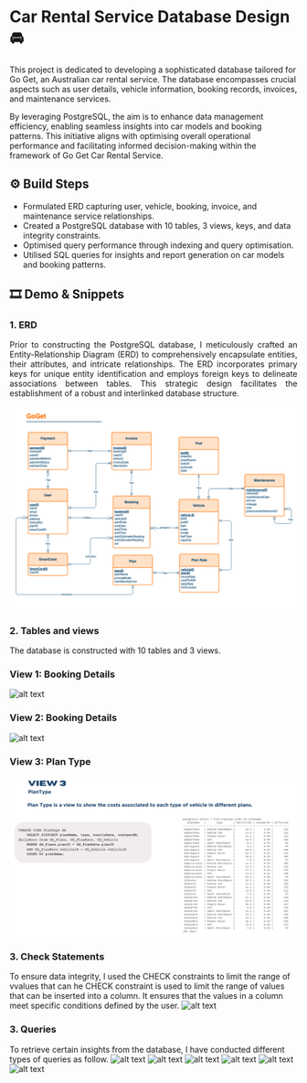 # Car Rental Service Database Design 🚘 

This project is dedicated to developing a sophisticated database tailored for Go Get, an Australian car rental service. The database encompasses crucial aspects such as user details, vehicle information, booking records, invoices, and maintenance services. 

By leveraging PostgreSQL, the aim is to enhance data management efficiency, enabling seamless insights into car models and booking patterns. This initiative aligns with optimising overall operational performance and facilitating informed decision-making within the framework of Go Get Car Rental Service.

## ⚙️ Build Steps

- Formulated ERD capturing user, vehicle, booking, invoice, and maintenance service relationships.
- Created a PostgreSQL database with 10 tables, 3 views, keys, and data integrity constraints.
- Optimised query performance through indexing and query optimisation.
- Utilised SQL queries for insights and report generation on car models and booking patterns.


## 🎞️ Demo & Snippets
### 1. ERD
<div style="text-align: justify;">
Prior to constructing the PostgreSQL database, I meticulously crafted an Entity-Relationship Diagram (ERD) to comprehensively encapsulate entities, their attributes, and intricate relationships. The ERD incorporates primary keys for unique entity identification and employs foreign keys to delineate associations between tables. This strategic design facilitates the establishment of a robust and interlinked database structure.
</div>

![alt text](ERD-1.png)
### 2. Tables and views
The database is constructed with 10 tables and 3 views.
### View 1: Booking Details
![alt text](<Screenshot 2024-02-06 at 00.42.03-1.png>)
### View 2: Booking Details
![alt text](<Screenshot 2024-02-06 at 00.42.21-1.png>)
### View 3: Plan Type 
![alt text](<Screenshot 2024-02-06 at 00.42.36-1.png>)

### 3. Check Statements
To ensure data integrity, I used the CHECK constraints to limit the range of vvalues that can 
he CHECK constraint is used to limit the range of values that can be inserted into a column. It ensures that the values in a column meet specific conditions defined by the user.
![alt text](<Screenshot 2024-02-06 at 00.43.06-1.png>)
### 3. Queries
To retrieve certain insights from the database, I have conducted different types of queries as follow.
![alt text](<Screenshot 2024-02-06 at 00.43.21-1.png>) ![alt text](<Screenshot 2024-02-06 at 00.43.30-1.png>) ![alt text](<Screenshot 2024-02-06 at 00.43.43-1.png>) ![alt text](<Screenshot 2024-02-06 at 00.43.52-1.png>) ![alt text](<Screenshot 2024-02-06 at 00.44.03-1.png>) ![alt text](<Screenshot 2024-02-06 at 00.44.14-1.png>)